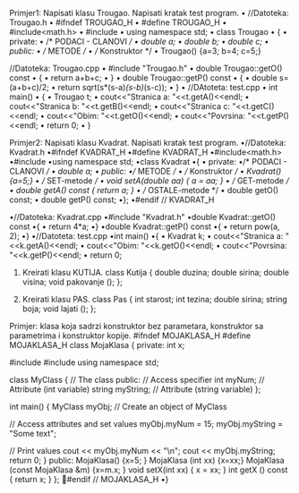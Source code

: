 Primjer1: Napisati klasu Trougao. Napisati kratak test program.
• //Datoteka: Trougao.h
• #ifndef TROUGAO_H
• #define TROUGAO_H
• #include<math.h>
• #include<iostream>
• using namespace std;
• class Trougao
• {
• private:
• /* PODACI - CLANOVI */
• double a;
• double b;
• double c;
• public:
• /* METODE */
• /* Konstruktor */
• Trougao() {a=3; b=4; c=5;} 
  
 //Datoteka: Trougao.cpp
• #include "Trougao.h"
• double Trougao::getO() const
• {
• return a+b+c;
• }
• double Trougao::getP() const
• {
• double s=(a+b+c)/2;
• return sqrt(s*(s-a)*(s-b)*(s-c));
• }
• //DAtoteta: test.cpp
• int main()
• {
• Trougao t;
• cout<<"Stranica a: "<<t.getA()<<endl;
• cout<<"Stranica b: "<<t.getB()<<endl;
• cout<<"Stranica c: "<<t.getC()<<endl;
• cout<<"Obim: "<<t.getO()<<endl;
• cout<<"Povrsina: "<<t.getP()<<endl;
• return 0;
• } 
  
  Primjer2: Napisati klasu Kvadrat. Napisati kratak test program. 
  •//Datoteka: Kvadrat.h
•#ifndef KVADRAT_H
•#define KVADRAT_H
•#include<math.h>
•#include<iostream>
•using namespace std;
•class Kvadrat
•{
• private:
•/* PODACI - CLANOVI */
• double a;
• public:
•/* METODE */
• /* Konstruktor */
• Kvadrat() {a=5;}
• /* SET-metode */
• void setA(double aa) { a = aa; }
• /* GET-metode */
• double getA() const { return a; }
• /* OSTALE-metode */
• double getO() const;
• double getP() const;
•};
•#endif // KVADRAT_H 
  
  •//Datoteka: Kvadrat.cpp
•#include "Kvadrat.h"
•double Kvadrat::getO() const
•{
• return 4*a;
•}
•double Kvadrat::getP() const
•{
• return pow(a, 2);
•}
•//Datoteta: test.cpp
•int main()
•{
• Kvadrat k;
• cout<<"Stranica a: "<<k.getA()<<endl;
• cout<<"Obim: "<<k.getO()<<endl;
• cout<<"Povrsina: "<<k.getP()<<endl;
• return 0;
  
  1. Kreirati klasu KUTIJA.
class Kutija
{
double duzina;
double sirina;
double visina;
void pakovanje ();
};

 2. Kreirati klasu PAS.
class Pas
{
int starost;
int tezina;
double sirina;
string boja;
void lajati ();
};
  
 Primjer: klasa koja sadrzi konstruktor bez parametara, konstruktor sa parametrima
i konstruktor kopije. 
  #ifndef MOJAKLASA_H
#define MOJAKLASA_H
class MojaKlasa
{
 private:
int x;

#include <iostream>
#include <string>
using namespace std;

class MyClass {       // The class
  public:             // Access specifier
    int myNum;        // Attribute (int variable)
    string myString;  // Attribute (string variable)
};

int main() {
  MyClass myObj;  // Create an object of MyClass

  // Access attributes and set values
  myObj.myNum = 15;
  myObj.myString = "Some text";

  // Print values
  cout << myObj.myNum << "\n"; 
  cout << myObj.myString; 
  return 0;
}
public:
 MojaKlasa() {x=5; }
MojaKlasa (int xx) {x=xx;}
MojaKlasa (const MojaKlasa &m) {x=m.x; }
 void setX(int xx) { x = xx; }
int getX () const { return x; }
};
#endif // MOJAKLASA_H 
•} 
